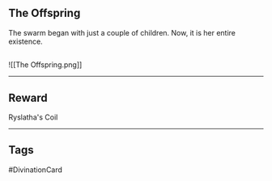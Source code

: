 ## The Offspring
The swarm began with just a couple of children. Now, it is her entire existence.
## 
![[The Offspring.png]]

---
## Reward
Ryslatha's Coil

---
## Tags
#DivinationCard